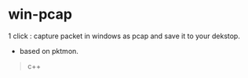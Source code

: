 # win-pcap
1 click : capture packet in windows as pcap and save it to your dekstop.
- based on pktmon.
> c++
